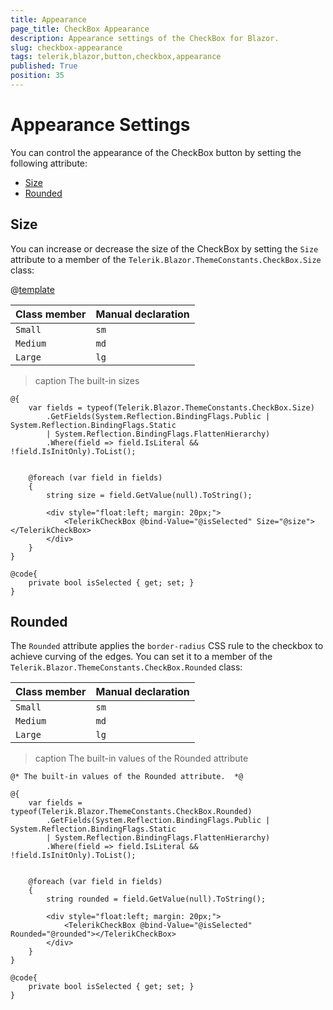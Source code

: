 ```yaml
---
title: Appearance
page_title: CheckBox Appearance
description: Appearance settings of the CheckBox for Blazor.
slug: checkbox-appearance
tags: telerik,blazor,button,checkbox,appearance
published: True
position: 35
---
```


# Appearance Settings

You can control the appearance of the CheckBox button by setting the following attribute:

* [Size](#size)
* [Rounded](#rounded)


## Size

You can increase or decrease the size of the CheckBox by setting the `Size` attribute to a member of the `Telerik.Blazor.ThemeConstants.CheckBox.Size` class:

@[template](/_contentTemplates/common/parameters-table-styles.md#table-layout)

| Class member | Manual declaration |
|------------|--------|
|`Small` |`sm`|
|`Medium`|`md`|
|`Large`|`lg`|

>caption The built-in sizes

````CSHTML
@{
    var fields = typeof(Telerik.Blazor.ThemeConstants.CheckBox.Size)
        .GetFields(System.Reflection.BindingFlags.Public | System.Reflection.BindingFlags.Static
        | System.Reflection.BindingFlags.FlattenHierarchy)
        .Where(field => field.IsLiteral && !field.IsInitOnly).ToList();


    @foreach (var field in fields)
    {
        string size = field.GetValue(null).ToString();

        <div style="float:left; margin: 20px;">
            <TelerikCheckBox @bind-Value="@isSelected" Size="@size"></TelerikCheckBox>
        </div>
    }
}

@code{
    private bool isSelected { get; set; }
}
````

## Rounded

The `Rounded` attribute applies the `border-radius` CSS rule to the checkbox to achieve curving of the edges. You can set it to a member of the `Telerik.Blazor.ThemeConstants.CheckBox.Rounded` class:

| Class member | Manual declaration |
|------------|--------|
|`Small` |`sm`|
|`Medium`|`md`|
|`Large`|`lg`|

>caption The built-in values of the Rounded attribute

````CSHTML
@* The built-in values of the Rounded attribute.  *@

@{
    var fields = typeof(Telerik.Blazor.ThemeConstants.CheckBox.Rounded)
        .GetFields(System.Reflection.BindingFlags.Public | System.Reflection.BindingFlags.Static
        | System.Reflection.BindingFlags.FlattenHierarchy)
        .Where(field => field.IsLiteral && !field.IsInitOnly).ToList();


    @foreach (var field in fields)
    {
        string rounded = field.GetValue(null).ToString();

        <div style="float:left; margin: 20px;">
            <TelerikCheckBox @bind-Value="@isSelected" Rounded="@rounded"></TelerikCheckBox>
        </div>
    }
}

@code{
    private bool isSelected { get; set; }
}
````

